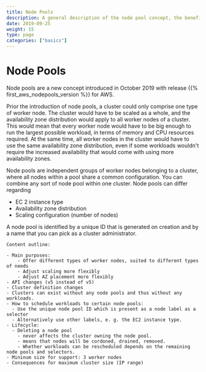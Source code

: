 ```yaml
---
title: Node Pools
description: A general description of the node pool concept, the benefits, and some details you should be aware of.
date: 2019-09-25
weight: 15
type: page
categories: ["basics"]
---
```


# Node Pools

Node pools are a new concept introduced in October 2019 with release {{% first_aws_nodepools_version %}} for AWS.

Prior the introduction of node pools, a cluster could only comprise one type of worker node. The cluster would have
to be scaled as a whole, and the availability zone distribution would apply to all worker nodes of a cluster. This
would mean that every worker node would have to be big enough to run the largest possible workload, in terms of
memory and CPU resources required. At the same time, all worker nodes in the cluster would have to use the same
availability zone distribution, even if some workloads wouldn't require the increased availability that would come
with using more availability zones.

Node pools are independent groups of worker nodes belonging to a cluster, where all nodes within a pool share a
common configuration. You can combine any sort of node pool within one cluster. Node pools can differ regarding

- EC 2 instance type
- Availability zone distribution
- Scaling configuration (number of nodes)

A node pool is identified by a unique ID that is generated on creation and by a name that you can pick as a cluster
administrator.


```
Content outline:

- Main purposes:
    - Offer different types of worker nodes, suited to different types of needs
    - Adjust scaling more flexibly
    - Adjust AZ placement more flexibly
- API changes (v5 instead of v5)
- Cluster definition changes
- Clusters can exist without any node pools and thus without any workloads.
- How to schedule workloads to certain node pools:
  - Use the unique node pool ID which is present as a node label as a selector
  - Alternatively use other labels, e. g. the EC2 instance type.
- Lifecycle:
  - Deleting a node pool
    - never affects the cluster owning the node pool.
    - means that nodes will be cordoned, drained, removed.
    - Whether workloads can be rescheduled depends on the remaining node pools and selectors.
- Mininum size for support: 3 worker nodes
- Consequences for maximum cluster size (IP range)
```

